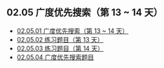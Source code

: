 ## 02.05 广度优先搜索（第 13 ~ 14 天）

- [02.05.01 广度优先搜索（第 13 ~ 14 天）](https://github.com/datawhalechina/leetcode-notes/blob/main/docs/ch02/02.05/02.05.01-BFS.md)
- [02.05.02 练习题目（第 13 天）](https://github.com/datawhalechina/leetcode-notes/blob/main/docs/ch02/02.05/02.05.02-Exercises.md)
- [02.05.03 练习题目（第 14 天）](https://github.com/datawhalechina/leetcode-notes/blob/main/docs/ch02/02.05/02.05.03-Exercises.md)
- [02.05.04 广度优先搜索题目](https://github.com/datawhalechina/leetcode-notes/blob/main/docs/ch02/02.05/02.05.04-BFS-List.md)
